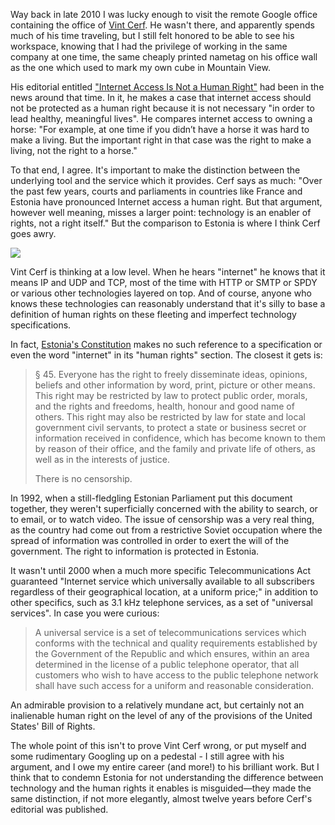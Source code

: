 [1]: http://www.nytimes.com/2012/01/05/opinion/internet-access-is-not-a-human-right.html
[2]: http://en.wikipedia.org/wiki/Vint_Cerf
[3]: http://www.csmonitor.com/2003/0701/p07s01-woeu.html
[4]: http://www.president.ee/en/republic-of-estonia/the-constitution/index.html
[5]: http://www.medialaw.ru/laws/russian_laws/telecom/npa/6etr/estonia.htm

Way back in late 2010 I was lucky enough to visit
the remote Google office containing the office of [Vint Cerf][2].  He wasn't
there, and apparently spends much of his time traveling, but I still felt
honored to be able to see his workspace, knowing that I had the privilege
of working in the same company at one time, the same cheaply printed
nametag on his office wall as the one which used to mark my own cube
in Mountain View.

His editorial entitled ["Internet Access Is Not a Human Right"][1] had been
in the news around that time.  In it, he makes a case that internet access
should not be protected as a human right because it is not necessary
"in order to lead healthy, meaningful lives".  He compares internet
access to owning a horse: "For example, at one time if you didn’t have
a horse it was hard to make a living. But the important right in that
case was the right to make a living, not the right to a horse."

To that end, I agree.  It's important to make the distinction between
the underlying tool and the service which it provides.  Cerf says as
much: "Over the past few years, courts and parliaments in countries like
France and Estonia have pronounced Internet access a human right.  But
that argument, however well meaning, misses a larger point: technology
is an enabler of rights, not a right itself."  But the comparison to
Estonia is where I think Cerf goes awry.

<!--BREAK-->

<p class="centered">
<img src="{{link "screen.png"}}" />
</p>

Vint Cerf is thinking at a low level.  When he hears "internet" he knows that it
means IP and UDP and TCP, most of the time with HTTP or SMTP or SPDY
or various other technologies layered on top.  And of course, anyone
who knows these technologies can reasonably understand that it's silly
to base a definition of human rights on these fleeting and imperfect
technology specifications.

In fact, [Estonia's Constitution][4] makes no such reference to a
specification or even the word "internet" in its "human rights" section.
The closest it gets is:

<blockquote>§ 45. Everyone has the right to freely disseminate ideas,
opinions, beliefs and other information by word, print, picture or
other means. This right may be restricted by law to protect public
order, morals, and the rights and freedoms, health, honour and good
name of others. This right may also be restricted by law for state
and local government civil servants, to protect a state or business
secret or information received in confidence, which has become known
to them by reason of their office, and the family and private life
of others, as well as in the interests of justice.

There is no censorship.</blockquote>

In 1992, when a still-fledgling Estonian Parliament put this document
together, they weren't superficially concerned with the ability to
search, or to email, or to watch video.  The issue of censorship was a
very real thing, as the country had come out from a restrictive Soviet
occupation where the spread of information was controlled in order
to exert the will of the government.  The right to information is
protected in Estonia.

It wasn't until 2000 when a much more specific Telecommunications Act
guaranteed "Internet service which universally available to all subscribers
regardless of their geographical location, at a uniform price;" in addition
to other specifics, such as 3.1 kHz telephone services, as a set of
"universal services".  In case you were curious:

<blockquote>A universal service is a set of telecommunications services
which conforms with the technical and quality requirements established
by the Government of the Republic and which ensures, within an area
determined in the license of a public telephone operator, that all
customers who wish to have access to the public telephone network
shall have such access for a uniform and reasonable
consideration.</blockquote>

An admirable provision to a relatively mundane act, but certainly not an
inalienable human right on the level of any of the provisions of the
United States' Bill of Rights.

The whole point of this isn't to prove Vint Cerf wrong, or put myself
and some rudimentary Googling up on a pedestal - I still agree with his
argument, and I owe my entire career (and more!) to his brilliant work.
But I think that to condemn Estonia for not understanding the difference
between technology and the human rights it enables is misguided&mdash;they
made the same distinction, if not more elegantly, almost twelve
years before Cerf's editorial was published.
